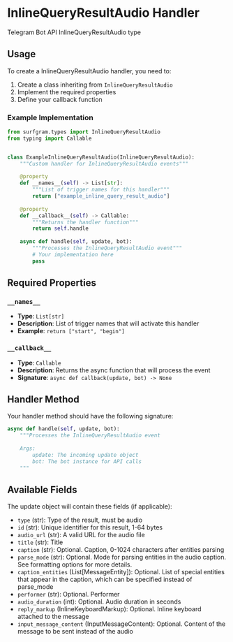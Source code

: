 # InlineQueryResultAudio Handler

Telegram Bot API InlineQueryResultAudio type

## Usage

To create a InlineQueryResultAudio handler, you need to:

1. Create a class inheriting from `InlineQueryResultAudio`
2. Implement the required properties
3. Define your callback function

### Example Implementation

```python
from surfgram.types import InlineQueryResultAudio
from typing import Callable


class ExampleInlineQueryResultAudio(InlineQueryResultAudio):
    """Custom handler for InlineQueryResultAudio events"""
    
    @property
    def __names__(self) -> List[str]:
        """List of trigger names for this handler"""
        return ["example_inline_query_result_audio"]
    
    @property
    def __callback__(self) -> Callable:
        """Returns the handler function"""
        return self.handle
    
    async def handle(self, update, bot):
        """Processes the InlineQueryResultAudio event"""
        # Your implementation here
        pass
```

## Required Properties

### `__names__`
- **Type**: `List[str]`
- **Description**: List of trigger names that will activate this handler
- **Example**: `return ["start", "begin"]`

### `__callback__`
- **Type**: `Callable`
- **Description**: Returns the async function that will process the event
- **Signature**: `async def callback(update, bot) -> None`

## Handler Method

Your handler method should have the following signature:

```python
async def handle(self, update, bot):
    """Processes the InlineQueryResultAudio event
    
    Args:
        update: The incoming update object
        bot: The bot instance for API calls
    """
```

## Available Fields

The update object will contain these fields (if applicable):

- `type` (str): Type of the result, must be audio
- `id` (str): Unique identifier for this result, 1-64 bytes
- `audio_url` (str): A valid URL for the audio file
- `title` (str): Title
- `caption` (str): Optional. Caption, 0-1024 characters after entities parsing
- `parse_mode` (str): Optional. Mode for parsing entities in the audio caption. See formatting options for more details.
- `caption_entities` (List[MessageEntity]): Optional. List of special entities that appear in the caption, which can be specified instead of parse_mode
- `performer` (str): Optional. Performer
- `audio_duration` (int): Optional. Audio duration in seconds
- `reply_markup` (InlineKeyboardMarkup): Optional. Inline keyboard attached to the message
- `input_message_content` (InputMessageContent): Optional. Content of the message to be sent instead of the audio
